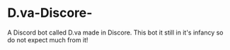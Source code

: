 # D.va-Discore-
A Discord bot called D.va made in Discore.
This bot it still in it's infancy so do not expect much from it!
